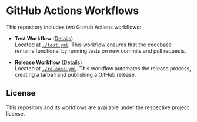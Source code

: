 # GitHub Actions Workflows

This repository includes two GitHub Actions workflows:

- **Test Workflow** ([Details](test.MD))  
  Located at [`./test.yml`](./test.yml). This workflow ensures that the codebase remains functional by running tests on new commits and pull requests.

- **Release Workflow** ([Details](release.MD))  
  Located at [`./release.yml`](./release.yml). This workflow automates the release process, creating a tarball and publishing a GitHub release.

## License
This repository and its workflows are available under the respective project license.
